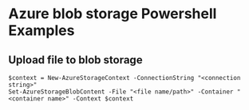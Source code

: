 # Azure blob storage Powershell Examples

## Upload file to blob storage
```
$context = New-AzureStorageContext -ConnectionString "<connection string>"
Set-AzureStorageBlobContent -File "<file name/path>" -Container "<container name>" -Context $context
```